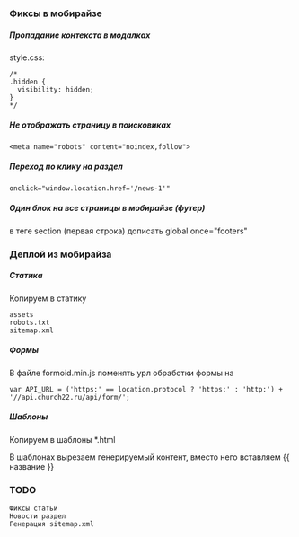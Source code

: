### Фиксы в мобирайзе

##### Пропадание контекста в модалках

style.css:
```
/*
.hidden {
  visibility: hidden;
}
*/
```

##### Не отображать страницу в поисковиках

```
<meta name="robots" content="noindex,follow">
```

##### Переход по клику на раздел

```
onclick="window.location.href='/news-1'"
```

##### Один блок на все страницы в мобирайзе (футер)

в теге section (первая строка) дописать global once="footers"


### Деплой из мобирайза


##### Статика

Копируем в статику
```
assets
robots.txt
sitemap.xml
```

##### Формы

В файле formoid.min.js поменять урл обработки формы на
```
var API_URL = ('https:' == location.protocol ? 'https:' : 'http:') + '//api.church22.ru/api/form/';
```

##### Шаблоны

Копируем в шаблоны *.html

В шаблонах вырезаем генерируемый контент, вместо него вставляем  {{ название }}


### TODO

```
Фиксы статьи
Новости раздел
Генерация sitemap.xml
```
